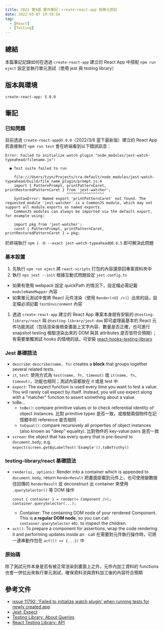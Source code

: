 ```yaml
---
title: 2022 第9週 實作筆記：create-react-app 與單元測試
date: 2022-03-07 19:59:59
tag:
  - [React]
  - [Testing]
---
```


## 總結

本篇筆記記錄如何在透過 `create-react-app` 建立的 React App 中搭配 `npm run eject` 設定並執行單元測試（使用 jest 與 testing library）

## 版本與環境

```
create-react-app: 5.0.0
```

## 筆記

### 已知問題

目前透過 `create-react-app@5.0.0`（2022/3/8 當下最新版）建立的 React App 若直接執行 `npm run test` 會在終端看到以下錯誤訊息：

```
Error: Failed to initialize watch plugin "node_modules/jest-watch-typeahead/filename.js":

  ● Test suite failed to run

    file:///Users/tzyn/Projects/cra-default/node_modules/jest-watch-typeahead/build/file_name_plugin/prompt.js:4
    import { PatternPrompt, printPatternCaret, printRestoredPatternCaret } from 'jest-watcher';
                            ^^^^^^^^^^^^^^^^^
    SyntaxError: Named export 'printPatternCaret' not found. The requested module 'jest-watcher' is a CommonJS module, which may not support all module.exports as named exports.
    CommonJS modules can always be imported via the default export, for example using:

    import pkg from 'jest-watcher';
    const { PatternPrompt, printPatternCaret, printRestoredPatternCaret } = pkg;
```

於終端執行 `npm i -D --exact jest-watch-typeahead@0.6.5` 即可解決此問題

### 基本設置

1. 先執行 `npm run eject` 將 `react-scripts` 打包的內容還原回專案資料夾中
1. 執行 `npx jext --init` 根據互動式問題設定 `jest.config.ts`

- 如果有使用 webpack 設定 quickPath 的情況下，設定檔必需記載 `moduleNameMapper` 內容
- 如果單元測試中會將 React 元件渲染（使用 `Render(<UI />)`）出來的話，設定檔必須記載 `testEnvironment` 內容

<script src="https://gist.github.com/tzynwang/3edd8baf98a9e636a72b3bfdd49704ad.js"></script>

1. 透過 `create-react-app` 建立的 React App 專案本身就有安裝的 `@testing-library/react` 與 `@testing-library/jest-dom` 即可處理最基本的 React 元件功能測試（包括渲染後檢查畫面上文字內容、數量是否正確，也可進行 snapshot testing 檢驗渲染出來的 DOM 與其 attributes 是否皆符合預期）；有需要單獨測試 hooks 的情境的話，可安裝 [react-hooks-testing-library](https://github.com/testing-library/react-hooks-testing-library#readme)

### Jest 基礎語法

- `describe`: `describe(name, fn)` creates a **block** that groups together several related tests.
- `it`, `test`: 使用方式為 `test(name, fn, timeout)` 或 `it(name, fn, timeout)`，功能也相同；測試內容都放在 it 或是 test 中
- `expect`: The expect function is used every time you want to test a value. You will rarely call expect by itself. Instead, you will use expect along with a "matcher" function to assert something about a value.
- toBe...
  - `toBe()`: compare primitive values or to check referential identity of object instances. 比對 primitive types 是否一致，或檢驗兩個物件在記憶體中的 reference 是否相同
  - `toEqual()`: compare recursively all properties of object instances (also known as "deep" equality). 比對物件的 key-value pairs 是否一致
- `screen`: the object that has every query that is pre-bound to `document.body`; e.g. `expect(screen.getByLabelText('Example')).toBeTruthy()`

### testing-library/react 基礎語法

- `render(ui, options)`: Render into a container which is appended to `document.body`, return `RenderResult` 把畫面掛載到元件上，也可使用變數接住回傳的 `RenderResult` 並 deconstruct 出 container 來使用 `.querySelector()` 等 DOM 操作
  ```tsx
  const { container } = render(< Component />);
  container.querySelector(...);
  ```
  - Container: The containing DOM node of your rendered Component. This is **a regular DOM node**, so you can call `container.querySelector` etc. to inspect the children.
- `act()`: To prepare a component for assertions, wrap the code rendering it and performing updates inside an · call 在需要對元件執行操作時，可將一連串動作包在 `act(() => {...})` 中

### 原始碼

<script src="https://gist.github.com/tzynwang/bab5f3f726ceb34c8e790209a9366c5a.js"></script>

除了測試元件本身是否有被正常渲染到畫面上之外，元件內加工資料的 functions 也會一併拉出來執行單元測試，確保資料流與資料加工後的內容符合預期

## 參考文件

- [issue 11792: 'Failed to initialize watch plugin' when running tests for newly created app](https://github.com/facebook/create-react-app/issues/11792)
- [Jest: Expect](https://jestjs.io/docs/expect)
- [Testing Library: About Queries](https://testing-library.com/docs/queries/about)
- [React Testing Library: API](https://testing-library.com/docs/react-testing-library/api)
